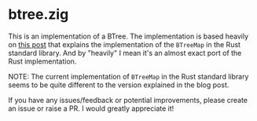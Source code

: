 # btree.zig

This is an implementation of a BTree. The implementation is based heavily on [this post](https://cglab.ca/~abeinges/blah/rust-btree-case/) that
explains the implementation of the `BTreeMap` in the Rust standard library. And by "heavily" I mean it's an almost exact port of the Rust implementation.

NOTE: The current implementation of `BTreeMap` in the Rust standard library seems to be quite different to the version explained in the blog post.

If you have any issues/feedback or potential improvements, please create an issue or raise a PR. I would greatly appreciate it!
